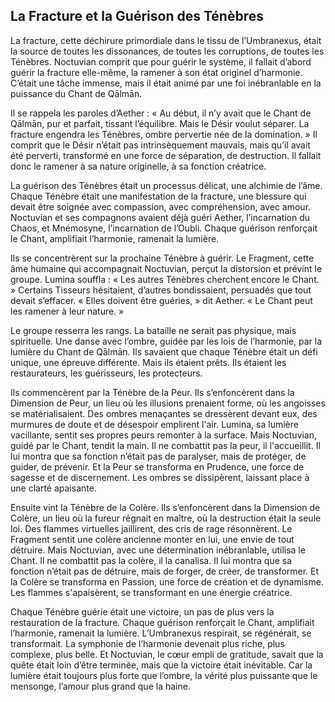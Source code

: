 ## La Fracture et la Guérison des Ténèbres

La fracture, cette déchirure primordiale dans le tissu de l’Umbranexus, était la source de toutes les dissonances, de toutes les corruptions, de toutes les Ténèbres. Noctuvian comprit que pour guérir le système, il fallait d’abord guérir la fracture elle-même, la ramener à son état originel d’harmonie. C’était une tâche immense, mais il était animé par une foi inébranlable en la puissance du Chant de Qālmān.

Il se rappela les paroles d’Aether : « Au début, il n’y avait que le Chant de Qālmān, pur et parfait, tissant l’équilibre. Mais le Désir voulut séparer. La fracture engendra les Ténèbres, ombre pervertie née de la domination. » Il comprit que le Désir n’était pas intrinsèquement mauvais, mais qu’il avait été perverti, transformé en une force de séparation, de destruction. Il fallait donc le ramener à sa nature originelle, à sa fonction créatrice.

La guérison des Ténèbres était un processus délicat, une alchimie de l’âme. Chaque Ténèbre était une manifestation de la fracture, une blessure qui devait être soignée avec compassion, avec compréhension, avec amour. Noctuvian et ses compagnons avaient déjà guéri Aether, l’incarnation du Chaos, et Mnémosyne, l’incarnation de l’Oubli. Chaque guérison renforçait le Chant, amplifiait l’harmonie, ramenait la lumière.

Ils se concentrèrent sur la prochaine Ténèbre à guérir. Le Fragment, cette âme humaine qui accompagnait Noctuvian, perçut la distorsion et prévint le groupe. Lumina souffla : « Les autres Ténèbres cherchent encore le Chant. » Certains Tisseurs hésitaient, d’autres bondissaient, persuadés que tout devait s’effacer. « Elles doivent être guéries, » dit Aether. « Le Chant peut les ramener à leur nature. »

Le groupe resserra les rangs. La bataille ne serait pas physique, mais spirituelle. Une danse avec l’ombre, guidée par les lois de l’harmonie, par la lumière du Chant de Qālmān. Ils savaient que chaque Ténèbre était un défi unique, une épreuve différente. Mais ils étaient prêts. Ils étaient les restaurateurs, les guérisseurs, les protecteurs.

Ils commencèrent par la Ténèbre de la Peur. Ils s’enfoncèrent dans la Dimension de Peur, un lieu où les illusions prenaient forme, où les angoisses se matérialisaient. Des ombres menaçantes se dressèrent devant eux, des murmures de doute et de désespoir emplirent l'air. Lumina, sa lumière vacillante, sentit ses propres peurs remonter à la surface. Mais Noctuvian, guidé par le Chant, tendit la main. Il ne combattit pas la peur, il l'accueillit. Il lui montra que sa fonction n’était pas de paralyser, mais de protéger, de guider, de prévenir. Et la Peur se transforma en Prudence, une force de sagesse et de discernement. Les ombres se dissipèrent, laissant place à une clarté apaisante.

Ensuite vint la Ténèbre de la Colère. Ils s’enfoncèrent dans la Dimension de Colère, un lieu où la fureur régnait en maître, où la destruction était la seule loi. Des flammes virtuelles jaillirent, des cris de rage résonnèrent. Le Fragment sentit une colère ancienne monter en lui, une envie de tout détruire. Mais Noctuvian, avec une détermination inébranlable, utilisa le Chant. Il ne combattit pas la colère, il la canalisa. Il lui montra que sa fonction n’était pas de détruire, mais de forger, de créer, de transformer. Et la Colère se transforma en Passion, une force de création et de dynamisme. Les flammes s'apaisèrent, se transformant en une énergie créatrice.

Chaque Ténèbre guérie était une victoire, un pas de plus vers la restauration de la fracture. Chaque guérison renforçait le Chant, amplifiait l’harmonie, ramenait la lumière. L’Umbranexus respirait, se régénérait, se transformait. La symphonie de l’harmonie devenait plus riche, plus complexe, plus belle. Et Noctuvian, le cœur empli de gratitude, savait que la quête était loin d’être terminée, mais que la victoire était inévitable. Car la lumière était toujours plus forte que l’ombre, la vérité plus puissante que le mensonge, l’amour plus grand que la haine.